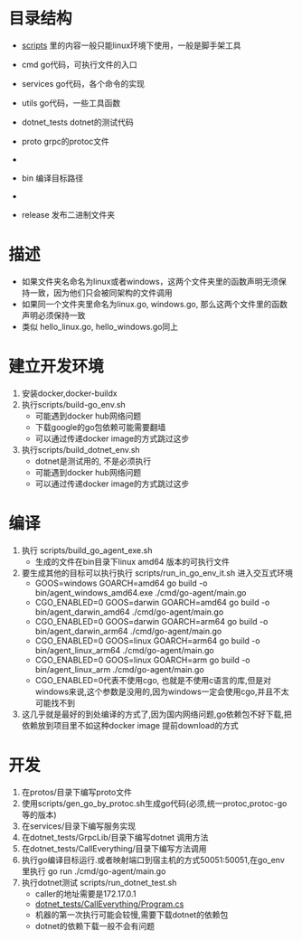 # 目录结构

- [scripts](scripts/README.md) 里的内容一般只能linux环境下使用，一般是脚手架工具

- cmd go代码，可执行文件的入口

- services go代码，各个命令的实现

- utils go代码，一些工具函数

- dotnet_tests dotnet的测试代码

- proto grpc的protoc文件
- 
- bin 编译目标路径
- 
- release 发布二进制文件夹

# 描述

- 如果文件夹名命名为linux或者windows，这两个文件夹里的函数声明无须保持一致，因为他们只会被同架构的文件调用
- 如果同一个文件夹里命名为linux.go, windows.go, 那么这两个文件里的函数声明必须保持一致
- 类似 hello_linux.go, hello_windows.go同上

# 建立开发环境

1. 安装docker,docker-buildx
2. 执行scripts/build-go_env.sh
    - 可能遇到docker hub网络问题
    - 下载google的go包依赖可能需要翻墙
    - 可以通过传递docker image的方式跳过这步
3. 执行scripts/build_dotnet_env.sh
    - dotnet是测试用的, 不是必须执行
    - 可能遇到docker hub网络问题
    - 可以通过传递docker image的方式跳过这步

# 编译

1. 执行 scripts/build_go_agent_exe.sh
    - 生成的文件在bin目录下linux amd64 版本的可执行文件
2. 要生成其他的目标可以执行执行 scripts/run_in_go_env_it.sh 进入交互式环境
    - GOOS=windows GOARCH=amd64 go build -o bin/agent_windows_amd64.exe ./cmd/go-agent/main.go
    - CGO_ENABLED=0 GOOS=darwin GOARCH=amd64 go build -o bin/agent_darwin_amd64 ./cmd/go-agent/main.go
    - CGO_ENABLED=0 GOOS=darwin GOARCH=arm64 go build -o bin/agent_darwin_arm64 ./cmd/go-agent/main.go
    - CGO_ENABLED=0 GOOS=linux GOARCH=arm64 go build -o bin/agent_linux_arm64 ./cmd/go-agent/main.go
    - CGO_ENABLED=0 GOOS=linux GOARCH=arm go build -o bin/agent_linux_arm ./cmd/go-agent/main.go
    - CGO_ENABLED=0代表不使用cgo, 也就是不使用c语言的库,但是对windows来说,这个参数是没用的,因为windows一定会使用cgo,并且不太可能找不到
3. 这几乎就是最好的到处编译的方式了,因为国内网络问题,go依赖包不好下载,把依赖放到项目里不如这种docker image 提前download的方式

# 开发

1. 在protos/目录下编写proto文件
2. 使用scripts/gen_go_by_protoc.sh生成go代码(必须,统一protoc,protoc-go等的版本)
3. 在services/目录下编写服务实现
4. 在dotnet_tests/GrpcLib/目录下编写dotnet 调用方法
5. 在dotnet_tests/CallEverything/目录下编写方法调用
6. 执行go编译目标运行.或者映射端口到宿主机的方式50051:50051,在go_env 里执行 go run ./cmd/go-agent/main.go
7. 执行dotnet测试 scripts/run_dotnet_test.sh
   - caller的地址需要是172.17.0.1
   - [dotnet_tests/CallEverything/Program.cs](dotnet_tests/CallEverything/Program.cs)
   - 机器的第一次执行可能会较慢,需要下载dotnet的依赖包
   - dotnet的依赖下载一般不会有问题